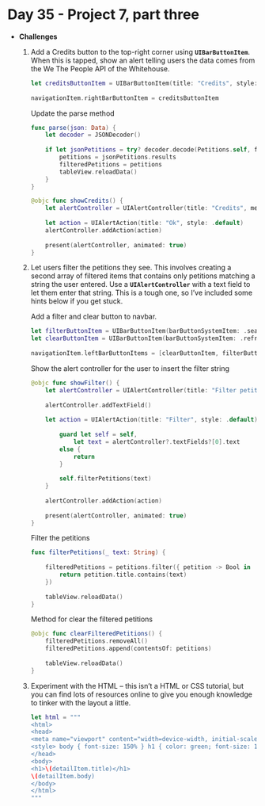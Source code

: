 # Day 35 - Project 7, part three

- **Challenges**
    1. Add a Credits button to the top-right corner using **`UIBarButtonItem`**. When this is tapped, show an alert telling users the data comes from the We The People API of the Whitehouse.

        ```swift
        let creditsButtonItem = UIBarButtonItem(title: "Credits", style: .plain, target: self, action: #selector(showCredits))
                
        navigationItem.rightBarButtonItem = creditsButtonItem
        ```

        Update the parse method

        ```swift
        func parse(json: Data) {
            let decoder = JSONDecoder()
            
            if let jsonPetitions = try? decoder.decode(Petitions.self, from: json) {
                petitions = jsonPetitions.results
                filteredPetitions = petitions
                tableView.reloadData()
            }
        }
        ```

        ```swift
        @objc func showCredits() {
            let alertController = UIAlertController(title: "Credits", message: "This data came from the We The People API of the whitehouse", preferredStyle: .alert)
            
            let action = UIAlertAction(title: "Ok", style: .default)
            alertController.addAction(action)
            
            present(alertController, animated: true)
        }
        ```

    2. Let users filter the petitions they see. This involves creating a second array of filtered items that contains only petitions matching a string the user entered. Use a **`UIAlertController`** with a text field to let them enter that string. This is a tough one, so I’ve included some hints below if you get stuck.

        Add a filter and clear button to navbar.

        ```swift
        let filterButtonItem = UIBarButtonItem(barButtonSystemItem: .search, target: self, action: #selector(showFilter))
        let clearButtonItem = UIBarButtonItem(barButtonSystemItem: .refresh, target: self, action: #selector(clearFilteredPetitions))
                
        navigationItem.leftBarButtonItems = [clearButtonItem, filterButtonItem]
        ```

        Show the alert controller for the user to insert the filter string

        ```swift
        @objc func showFilter() {
            let alertController = UIAlertController(title: "Filter petitions", message: nil, preferredStyle: .alert)
            
            alertController.addTextField()
            
            let action = UIAlertAction(title: "Filter", style: .default) { [weak self, weak alertController] _ in
                
                guard let self = self,
                    let text = alertController?.textFields?[0].text
                else {
                    return
                }
                
                self.filterPetitions(text)
            }
            
            alertController.addAction(action)
            
            present(alertController, animated: true)
        }
        ```

        Filter the petitions

        ```swift
        func filterPetitions(_ text: String) {
                
            filteredPetitions = petitions.filter({ petition -> Bool in
                return petition.title.contains(text)
            })
            
            tableView.reloadData()
        }
        ```

        Method for clear the filtered petitions

        ```swift
        @objc func clearFilteredPetitions() {
            filteredPetitions.removeAll()
            filteredPetitions.append(contentsOf: petitions)
            
            tableView.reloadData()
        }
        ```

    3. Experiment with the HTML – this isn’t a HTML or CSS tutorial, but you can find lots of resources online to give you enough knowledge to tinker with the layout a little.

        ```swift
        let html = """
        <html>
        <head>
        <meta name="viewport" content="width=device-width, initial-scale=1" />
        <style> body { font-size: 150% } h1 { color: green; font-size: 180% } </style>
        </head>
        <body>
        <h1>\(detailItem.title)</h1>
        \(detailItem.body)
        </body>
        </html>
        """
        ```